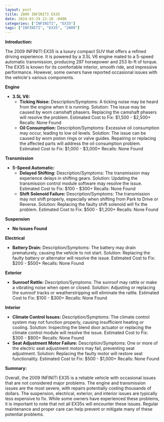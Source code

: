 ```yaml
---
layout: post
title: 2009 INFINITI EX35
date: 2024-03-29 22:10 -0400
categories: ["INFINITI", "EX35"]
tags: ["INFINITI", "EX35", "2009"]
---
```

**Introduction:**

The 2009 INFINITI EX35 is a luxury compact SUV that offers a refined driving experience. It is powered by a 3.5L V6 engine mated to a 5-speed automatic transmission, producing 297 horsepower and 253 lb-ft of torque. The EX35 is known for its comfortable interior, smooth ride, and impressive performance. However, some owners have reported occasional issues with the vehicle's various components.

**Engine**

* **3.5L V6:**
    * **Ticking Noise:** Description/Symptoms: A ticking noise may be heard from the engine when it is running. Solution: The issue may be caused by worn camshaft phasers. Replacing the camshaft phasers will resolve the problem. Estimated Cost to Fix: $1,500 - $2,500+ Recalls: None Found
    * **Oil Consumption:** Description/Symptoms: Excessive oil consumption may occur, leading to low oil levels. Solution: The issue can be caused by worn piston rings or valve guides. Repairing or replacing the affected parts will address the oil consumption problem. Estimated Cost to Fix: $1,000 - $3,000+ Recalls: None Found

**Transmission**

* **5-Speed Automatic:**
    * **Delayed Shifting:** Description/Symptoms: The transmission may experience delays in shifting gears. Solution: Updating the transmission control module software may resolve the issue. Estimated Cost to Fix: $100 - $300+ Recalls: None Found
    * **Shift Solenoid Failure:** Description/Symptoms: The transmission may not shift properly, especially when shifting from Park to Drive or Reverse. Solution: Replacing the faulty shift solenoid will fix the problem. Estimated Cost to Fix: $500 - $1,200+ Recalls: None Found

**Suspension**

* **No Issues Found**

**Electrical**

* **Battery Drain:** Description/Symptoms: The battery may drain prematurely, causing the vehicle to not start. Solution: Replacing the faulty battery or alternator will resolve the issue. Estimated Cost to Fix: $200 - $500+ Recalls: None Found

**Exterior**

* **Sunroof Rattle:** Description/Symptoms: The sunroof may rattle or make a vibrating noise when open or closed. Solution: Adjusting or replacing the sunroof tracks or weatherstripping will eliminate the rattle. Estimated Cost to Fix: $100 - $300+ Recalls: None Found

**Interior**

* **Climate Control Issues:** Description/Symptoms: The climate control system may not function properly, causing insufficient heating or cooling. Solution: Inspecting the blend door actuator or replacing the climate control module will resolve the issue. Estimated Cost to Fix: $300 - $800+ Recalls: None Found
* **Seat Adjustment Motor Failure:** Description/Symptoms: One or more of the electric seat adjustment motors may fail, preventing seat adjustment. Solution: Replacing the faulty motor will restore seat functionality. Estimated Cost to Fix: $500 - $1,000+ Recalls: None Found

**Summary:**

Overall, the 2009 INFINITI EX35 is a reliable vehicle with occasional issues that are not considered major problems. The engine and transmission issues are the most severe, with repairs potentially costing thousands of dollars. The suspension, electrical, exterior, and interior issues are typically less expensive to fix. While some owners have experienced these problems, it is important to note that not all EX35s will encounter these issues. Regular maintenance and proper care can help prevent or mitigate many of these potential problems.
